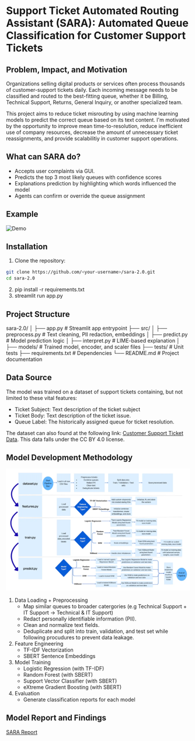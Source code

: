 # Support Ticket Automated Routing Assistant (SARA): Automated Queue Classification for Customer Support Tickets

## Problem, Impact, and Motivation
Organizations selling digital products or services often process thousands of customer-support tickets daily. Each incoming message needs to be classified and routed to the best-fitting queue, whether it be Billing, Technical Support, Returns, General Inquiry, or another specialized team. 

This project aims to reduce ticket misrouting by using machine learning models to predict the correct queue based on its text content. I'm motivated by the opportunity to improve mean time-to-resolution, reduce inefficient use of company resources, decrease the amount of unnecessary ticket reassignments, and provide scalabilitiy in customer support operations.

## What can SARA do?
  - Accepts user complaints via GUI.
  - Predicts the top 3 most likely queues with confidence scores
  - Explanations prediction by highlighting which words influenced the model
  - Agents can confirm or override the queue assignment
## Example
![Demo](example_demo.gif)

## Installation

  1. Clone the repository:

```bash
git clone https://github.com/<your-username>/sara-2.0.git
cd sara-2.0
```

  2. pip install -r requirements.txt
  3. streamlit run app.py



## Project Structure
sara-2.0/
│
├── app.py                 # Streamlit app entrypoint
├── src/
│   ├── preprocess.py      # Text cleaning, PII redaction, embeddings
│   ├── predict.py         # Model prediction logic
│   ├── interpret.py       # LIME-based explanation
│
├── models/                # Trained model, encoder, and scaler files
├── tests/                 # Unit tests
├── requirements.txt       # Dependencies
└── README.md              # Project documentation



## Data Source
The model was trained on a dataset of support tickets containing, but not limited to these vital features: 
   - Ticket Subject: Text description of the ticket subject
   - Ticket Body: Text description of the ticket issue.
   - Queue Label: The historically assigned queue for ticket resolution.

The dataset can also found at the following link: [Customer Support Ticket Data](https://www.kaggle.com/datasets/tobiasbueck/multilingual-customer-support-tickets/data). This data falls under the CC BY 4.0 license.

## Model Development Methodology
 ![Model Development Diagram](development_diagram.png)
1. Data Loading + Preprocessing
    - Map similar queues to broader catergories (e.g Technical Support + IT Support → Technical & IT Support)
    - Redact personally identifiable information (PII).
    - Clean and normalize text fields.
    - Deduplicate and split into train, validation, and test set while following    procudures to prevent data leakage.
2. Feature Engineering
    - TF-IDF Vectorization
    - SBERT Sentence Embeddings
3. Model Training
    - Logistic Regression (with TF-IDF)
    - Random Forest (with SBERT)
    - Support Vector Classifier (with SBERT)
    - eXtreme Gradient Boosting (with SBERT)
4. Evaluation
    - Generate classification reports for each model

## Model Report and Findings
[SARA Report](https://toobrightideas.medium.com/querious-detector-using-ai-to-assist-with-support-queue-ticket-assignment-98c4dbc08e21)

